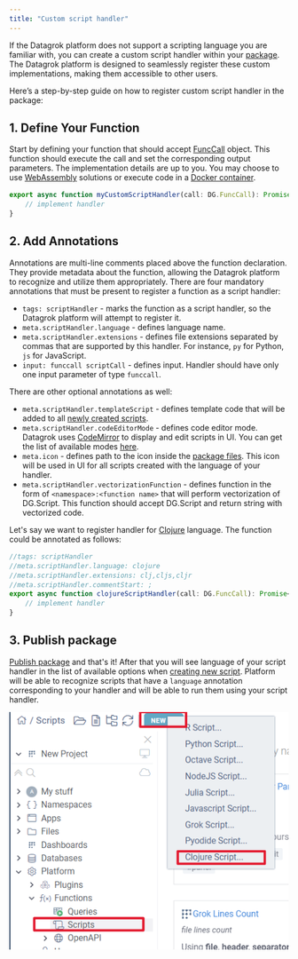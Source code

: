 ```yaml
---
title: "Custom script handler"
---
```


If the Datagrok platform does not support a scripting language you are familiar with, you can create a custom script handler within your [package](../../develop/packages/extensions). 
The Datagrok platform is designed to seamlessly register these custom implementations, making them accessible to other users.

Here’s a step-by-step guide on how to register custom script handler in the package:

## 1. Define Your Function

Start by defining your function that should accept [FuncCall](../../datagrok/concepts/functions/function-call) object.
This function should execute the call and set the corresponding output parameters. The implementation details are up to you. 
You may choose to use [WebAssembly](https://webassembly.org/) solutions or execute code in a [Docker container](../../develop/how-to/docker_containers.md).

```typescript
export async function myCustomScriptHandler(call: DG.FuncCall): Promise<void> {
    // implement handler
}
```

## 2. Add Annotations

Annotations are multi-line comments placed above the function declaration. They provide metadata about the function, allowing the Datagrok platform to recognize and utilize them appropriately.
There are four mandatory annotations that must be present to register a function as a script handler:

* `tags: scriptHandler` - marks the function as a script handler, so the Datagrok platform will attempt to register it.
* `meta.scriptHandler.language` - defines language name.
* `meta.scriptHandler.extensions` - defines file extensions separated by commas that are supported by this handler. For instance, `py` for Python, `js` for JavaScript.
* `input: funccall scriptCall` - defines input. Handler should have only one input parameter of type `funccall`.

There are other optional annotations as well:
* `meta.scriptHandler.templateScript` - defines template code that will be added to all [newly created scripts](getting-started#create-a-script).
* `meta.scriptHandler.codeEditorMode` - defines code editor mode. Datagrok uses [CodeMirror](https://codemirror.net/) to display and edit scripts in UI. You can get the list of available modes [here](https://codemirror.net/5/mode/).
* `meta.icon` - defines path to the icon inside the [package files](../../develop/how-to/work-with-package-files). This icon will be used in UI for all scripts created with the language of your handler.
* `meta.scriptHandler.vectorizationFunction` - defines function in the form of `<namespace>:<function name>` that will perform vectorization of DG.Script. This function should accept DG.Script and return string with vectorized code.

Let's say we want to register handler for [Clojure](https://clojure.org/) language. The function could be annotated as follows:

```typescript
//tags: scriptHandler
//meta.scriptHandler.language: clojure
//meta.scriptHandler.extensions: clj,cljs,cljr 
//meta.scriptHandler.commentStart: ;
export async function clojureScriptHandler(call: DG.FuncCall): Promise<void> {
    // implement handler
}
```

## 3. Publish package

[Publish package](../../develop/how-to/publish-packages) and that's it! After that you will see language of your script handler in the list of available options when [creating new script](getting-started#create-a-script).
Platform will be able to recognize scripts that have a `language` annotation corresponding to your handler and will be able to run them using your script handler.

![custom-script-handler](./_pics/custom-script-handler.png)
